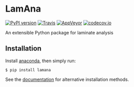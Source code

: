 # LamAna

[![PyPI version](https://badge.fury.io/py/lamana.svg)](https://badge.fury.io/py/lamana)
[![Travis](https://img.shields.io/travis/par2/lamana/develop.svg)](https://github.com/par2/lamana/tree/master)
[![AppVeyor](https://ci.appveyor.com/api/projects/status/github/gruntjs/grunt?branch=master&svg=true)](https://ci.appveyor.com/project/par2/lamana)
[![codecov.io](https://codecov.io/github/par2/lamana/coverage.svg?branch=develop)](https://codecov.io/github/par2/lamana?branch=master)


An extensible Python package for laminate analysis

## Installation

Install [anaconda](https://www.continuum.io/downloads), then simply run:

    $ pip install lamana

See the [documentation](https://lamana.readthedocs.org) for alternative installation methods.
